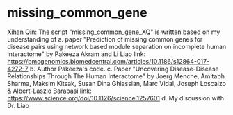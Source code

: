 # missing_common_gene

Xihan Qin:
The script "missing_common_gene_XQ" is written based on my understanding of
a. paper "Prediction of missing common genes for disease pairs using network
 based module separation on incomplete human interactome" by Pakeeza Akram and Li Liao
link: https://bmcgenomics.biomedcentral.com/articles/10.1186/s12864-017-4272-7
b. Author Pakeeza's code.
c. Paper "Uncovering Disease-Disease Relationships Through The Human Interactome"
by Joerg Menche, Amitabh Sharma, Maksim Kitsak, Susan Dina Ghiassian,
Marc Vidal, Joseph Loscalzo & Albert-Laszlo Barabasi
link: https://www.science.org/doi/10.1126/science.1257601
d. My discussion with Dr. Liao

